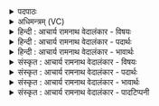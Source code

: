 <details><summary>पदपाठः</summary>

अ꣡भि꣢। ते꣣। म꣡धु꣢꣯ना। प꣡यः꣢꣯। अ꣡थ꣢꣯र्वाणः। अ꣣शिश्रयुः। देव꣢म्। दे꣣वा꣡य꣢। दे꣣व꣢यु। ६५२।
</details>

<details><summary>अधिमन्त्रम् (VC)</summary>

- पवमानः सोमः
- असितः काश्यपो देवलो वा
- गायत्री
- षड्जः
</details>

<details><summary>हिन्दी : आचार्य रामनाथ वेदालंकार - विषयः</summary>

अगले मन्त्र में ब्रह्मानन्दरस की उपादेयता वर्णित है।
</details>

<details><summary>हिन्दी : आचार्य रामनाथ वेदालंकार - पदार्थः</summary>

पदार्थान्वयभाषाः -  हे पवित्रतादायक सोम परमात्मन् ! (अथर्वाणः) अचञ्चल चित्तवृत्तिवाले उपासक जन (ते) तेरे (मधुना) मधुर आनन्द-रस के साथ (पयः) अपने विशुद्ध ज्ञान और कर्म के दूध को (अभि अशिश्रयुः) मिलाते हैं। (देवयु) दिव्यगुणयुक्त परमेश्वर से प्रीति चाहनेवाला सारा ही भगवद्भक्त-समाज (देवाय) दिव्य प्रकाश पाने के लिए (देवम्) तुझ प्रकाशदाता की उपासना करता है ॥२॥ इस मन्त्र में ‘देवाय,देवयु’ में छेकानुप्रास तथा ‘देवं,देवा,देव’ में वृत्त्यनुप्रास होने से दोनों अलङ्कारों का एकाश्रयानुप्रवेशरूप संकर है ॥२॥
</details>

<details><summary>हिन्दी : आचार्य रामनाथ वेदालंकार - भावार्थः</summary>

भावार्थभाषाः -  ज्ञान और कर्म से समन्वित भक्ति ही सब मनुष्यों का कल्याण करती है ॥२॥
</details>

<details><summary>संस्कृत : आचार्य रामनाथ वेदालंकार - विषयः</summary>

अथ ब्रह्मानन्दरसस्योपादेयत्वमाह।
</details>

<details><summary>संस्कृत : आचार्य रामनाथ वेदालंकार - पदार्थः</summary>

पदार्थान्वयभाषाः -  हे पवमान सोम परमात्मन् ! (अथर्वाणः) अचञ्चलचित्तवृत्तयः उपासका जनाः।[अथर्वाणोऽथर्वणवन्तः। थर्वतिश्चरतिकर्मा,तत्प्रतिषेधः इति निरुक्तम् ११।१९।] (ते) तव (मधुना) मधुरेण आनन्दरसेन (पयः) स्वकीयं विशुद्धं ज्ञानकर्मरूपं दुग्धम् (अभि अशिश्रयुः२) संमिश्रयन्ति। (देवयु३) देवं दिव्यगुणयुक्तं परमेश्वरम् आत्मनः कामयते इति देवयुः,सर्वोऽपि भगवद्भक्तो जनः।[देवयुशब्दात् प्रथमैकवचने ‘सुपां सुलुक्०’ अ० ७.१.३९ इति सोर्लुक्।] (देवाय) दिव्यप्रकाशप्राप्तये (देवम्) प्रकाशकं त्वाम् उपास्ते इति शेषः ॥२॥ अत्र ‘देवाय देवयु’ इति छेकानुप्रासः,‘देवं,देवा,देव’ इति च वृत्त्यनुप्रासः। उभयोरेकाश्रयानुप्रवेशरूपः सङ्करः ॥२॥
</details>

<details><summary>संस्कृत : आचार्य रामनाथ वेदालंकार - भावार्थः</summary>

भावार्थभाषाः -  ज्ञानकर्मसमन्वितैव भक्तिः सर्वजनानां कल्याणकरी जायते ॥२॥
</details>

<details><summary>संस्कृत : आचार्य रामनाथ वेदालंकार - पादटिप्पनी</summary>

टिप्पणी:   १. ऋ० ९।११।२। २. श्रिञ् सेवायाम् भ्वादिः। “अत्र लङि प्रथमस्य बहुवचने विकरणव्यत्ययेन शपः स्थाने श्लुः ‘सिजभ्यस्त०’ इति झेर्जुस्,‘जुसि च’ इति गुणः” इति ऋ० १।९२।२ भाष्ये द०। ३. सत्यव्रतसामश्रमिसम्पादिते सायणभाष्ये वैदिकयन्त्रालयमुद्रिते च सामवेदे ‘देवयुः’ इति सविसर्गः पाठः। सामपदपाठेषु अन्यासु च सामसंहितासु ऋग्वेदवद् विसर्गरहित एव पाठो दृश्यते।
</details>